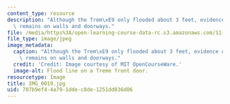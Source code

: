 ```yaml
---
content_type: resource
description: "Although the Trem\xE9 only flooded about 3 feet, evidence of the flood\
  \ remains on walls and doorways."
file: /media/https%3A/open-learning-course-data-rc.s3.amazonaws.com/11-945-katrina-practicum-spring-2006/707b9ef44a791ddec8de1251dd036d06_IMG_0019.jpg
file_type: image/jpeg
image_metadata:
  caption: "Although the Trem\xE9 only flooded about 3 feet, evidence of the flood\
    \ remains on walls and doorways."
  credit: 'Credit: Image courtesy of MIT OpenCourseWare.'
  image-alt: Flood line on a Treme front door.
resourcetype: Image
title: IMG_0019.jpg
uid: 707b9ef4-4a79-1dde-c8de-1251dd036d06
---
```

